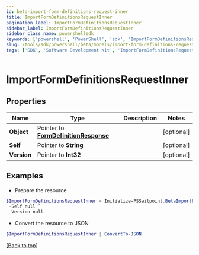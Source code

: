 ```yaml
---
id: beta-import-form-definitions-request-inner
title: ImportFormDefinitionsRequestInner
pagination_label: ImportFormDefinitionsRequestInner
sidebar_label: ImportFormDefinitionsRequestInner
sidebar_class_name: powershellsdk
keywords: ['powershell', 'PowerShell', 'sdk', 'ImportFormDefinitionsRequestInner', 'BetaImportFormDefinitionsRequestInner'] 
slug: /tools/sdk/powershell/beta/models/import-form-definitions-request-inner
tags: ['SDK', 'Software Development Kit', 'ImportFormDefinitionsRequestInner', 'BetaImportFormDefinitionsRequestInner']
---
```



# ImportFormDefinitionsRequestInner

## Properties

Name | Type | Description | Notes
------------ | ------------- | ------------- | -------------
**Object** |  Pointer to [**FormDefinitionResponse**](form-definition-response) |  | [optional] 
**Self** |  Pointer to **String** |  | [optional] 
**Version** |  Pointer to **Int32** |  | [optional] 

## Examples

- Prepare the resource
```powershell
$ImportFormDefinitionsRequestInner = Initialize-PSSailpoint.BetaImportFormDefinitionsRequestInner  -Object null `
 -Self null `
 -Version null
```

- Convert the resource to JSON
```powershell
$ImportFormDefinitionsRequestInner | ConvertTo-JSON
```


[[Back to top]](#) 

